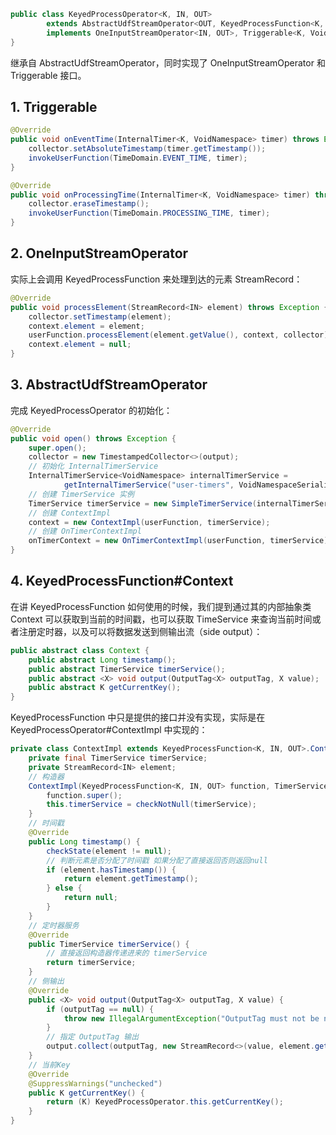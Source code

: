 
```java
public class KeyedProcessOperator<K, IN, OUT>
        extends AbstractUdfStreamOperator<OUT, KeyedProcessFunction<K, IN, OUT>>
        implements OneInputStreamOperator<IN, OUT>, Triggerable<K, VoidNamespace> {
}
```
继承自 AbstractUdfStreamOperator，同时实现了 OneInputStreamOperator 和 Triggerable 接口。

## 1. Triggerable

```java
@Override
public void onEventTime(InternalTimer<K, VoidNamespace> timer) throws Exception {
    collector.setAbsoluteTimestamp(timer.getTimestamp());
    invokeUserFunction(TimeDomain.EVENT_TIME, timer);
}

@Override
public void onProcessingTime(InternalTimer<K, VoidNamespace> timer) throws Exception {
    collector.eraseTimestamp();
    invokeUserFunction(TimeDomain.PROCESSING_TIME, timer);
}
```

## 2. OneInputStreamOperator

实际上会调用 KeyedProcessFunction 来处理到达的元素 StreamRecord：
```java
@Override
public void processElement(StreamRecord<IN> element) throws Exception {
    collector.setTimestamp(element);
    context.element = element;
    userFunction.processElement(element.getValue(), context, collector);
    context.element = null;
}
```

## 3. AbstractUdfStreamOperator

完成 KeyedProcessOperator 的初始化：
```java
@Override
public void open() throws Exception {
    super.open();
    collector = new TimestampedCollector<>(output);
    // 初始化 InternalTimerService
    InternalTimerService<VoidNamespace> internalTimerService =
            getInternalTimerService("user-timers", VoidNamespaceSerializer.INSTANCE, this);
    // 创建 TimerService 实例
    TimerService timerService = new SimpleTimerService(internalTimerService);
    // 创建 ContextImpl
    context = new ContextImpl(userFunction, timerService);
    // 创建 OnTimerContextImpl
    onTimerContext = new OnTimerContextImpl(userFunction, timerService);
}
```

## 4. KeyedProcessFunction#Context

在讲 KeyedProcessFunction 如何使用的时候，我们提到通过其的内部抽象类 Context 可以获取到当前的时间戳，也可以获取 TimeService 来查询当前时间或者注册定时器，以及可以将数据发送到侧输出流（side output）：
```java
public abstract class Context {
    public abstract Long timestamp();
    public abstract TimerService timerService();
    public abstract <X> void output(OutputTag<X> outputTag, X value);
    public abstract K getCurrentKey();
}
```
KeyedProcessFunction 中只是提供的接口并没有实现，实际是在 KeyedProcessOperator#ContextImpl 中实现的：
```java
private class ContextImpl extends KeyedProcessFunction<K, IN, OUT>.Context {
    private final TimerService timerService;
    private StreamRecord<IN> element;
    // 构造器
    ContextImpl(KeyedProcessFunction<K, IN, OUT> function, TimerService timerService) {
        function.super();
        this.timerService = checkNotNull(timerService);
    }
    // 时间戳
    @Override
    public Long timestamp() {
        checkState(element != null);
        // 判断元素是否分配了时间戳 如果分配了直接返回否则返回null
        if (element.hasTimestamp()) {
            return element.getTimestamp();
        } else {
            return null;
        }
    }
    // 定时器服务
    @Override
    public TimerService timerService() {
        // 直接返回构造器传递进来的 timerService
        return timerService;
    }
    // 侧输出
    @Override
    public <X> void output(OutputTag<X> outputTag, X value) {
        if (outputTag == null) {
            throw new IllegalArgumentException("OutputTag must not be null.");
        }
        // 指定 OutputTag 输出
        output.collect(outputTag, new StreamRecord<>(value, element.getTimestamp()));
    }
    // 当前Key
    @Override
    @SuppressWarnings("unchecked")
    public K getCurrentKey() {
        return (K) KeyedProcessOperator.this.getCurrentKey();
    }
}
```
